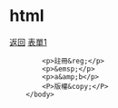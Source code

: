 # html
<!DOCTYPE html>
<html>
    <head>
        <body>
        <meta charset="UFT-8">
        <title>特殊字元</title>
        </head>
            <a href="1.html">返回</a>
            <a href="5.html">表單1</a>

            <p>註冊&reg;</p>
            <p>&emsp;</p>
            <p>a&amp;b</p>
            <P>版權&copy;</P>
        </body>
</html>
